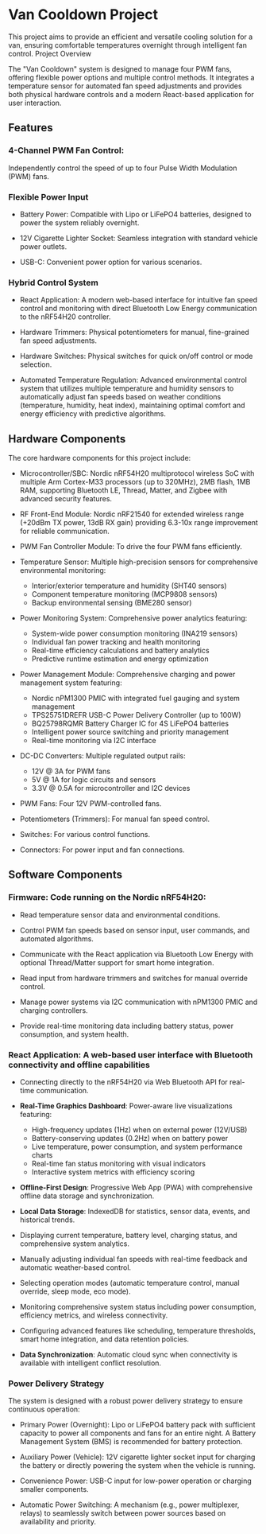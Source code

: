 # Van Cooldown Project

This project aims to provide an efficient and versatile cooling solution for a van, ensuring comfortable temperatures overnight through intelligent fan control.
Project Overview

The "Van Cooldown" system is designed to manage four PWM fans, offering flexible power options and multiple control methods. It integrates a temperature sensor for automated fan speed adjustments and provides both physical hardware controls and a modern React-based application for user interaction.

## Features

### 4-Channel PWM Fan Control:

Independently control the speed of up to four Pulse Width Modulation (PWM) fans.

### Flexible Power Input

* Battery Power: Compatible with Lipo or LiFePO4 batteries, designed to power the system reliably overnight.

* 12V Cigarette Lighter Socket: Seamless integration with standard vehicle power outlets.

* USB-C: Convenient power option for various scenarios.

### Hybrid Control System

* React Application: A modern web-based interface for intuitive fan speed control and monitoring with direct Bluetooth Low Energy communication to the nRF54H20 controller.

* Hardware Trimmers: Physical potentiometers for manual, fine-grained fan speed adjustments.

* Hardware Switches: Physical switches for quick on/off control or mode selection.

* Automated Temperature Regulation: Advanced environmental control system that utilizes multiple temperature and humidity sensors to automatically adjust fan speeds based on weather conditions (temperature, humidity, heat index), maintaining optimal comfort and energy efficiency with predictive algorithms.

## Hardware Components

The core hardware components for this project include:

* Microcontroller/SBC: Nordic nRF54H20 multiprotocol wireless SoC with multiple Arm Cortex-M33 processors (up to 320MHz), 2MB flash, 1MB RAM, supporting Bluetooth LE, Thread, Matter, and Zigbee with advanced security features.

* RF Front-End Module: Nordic nRF21540 for extended wireless range (+20dBm TX power, 13dB RX gain) providing 6.3-10x range improvement for reliable communication. 

* PWM Fan Controller Module: To drive the four PWM fans efficiently.

* Temperature Sensor: Multiple high-precision sensors for comprehensive environmental monitoring:
  - Interior/exterior temperature and humidity (SHT40 sensors)
  - Component temperature monitoring (MCP9808 sensors)
  - Backup environmental sensing (BME280 sensor)

* Power Monitoring System: Comprehensive power analytics featuring:
  - System-wide power consumption monitoring (INA219 sensors)
  - Individual fan power tracking and health monitoring
  - Real-time efficiency calculations and battery analytics
  - Predictive runtime estimation and energy optimization

* Power Management Module: Comprehensive charging and power management system featuring:
  - Nordic nPM1300 PMIC with integrated fuel gauging and system management
  - TPS25751DREFR USB-C Power Delivery Controller (up to 100W)
  - BQ25798RQMR Battery Charger IC for 4S LiFePO4 batteries
  - Intelligent power source switching and priority management
  - Real-time monitoring via I2C interface

* DC-DC Converters: Multiple regulated output rails:
  - 12V @ 3A for PWM fans
  - 5V @ 1A for logic circuits and sensors  
  - 3.3V @ 0.5A for microcontroller and I2C devices

* PWM Fans: Four 12V PWM-controlled fans.

* Potentiometers (Trimmers): For manual fan speed control.

* Switches: For various control functions.

* Connectors: For power input and fan connections.

## Software Components

### Firmware: Code running on the Nordic nRF54H20:

* Read temperature sensor data and environmental conditions.

* Control PWM fan speeds based on sensor input, user commands, and automated algorithms.

* Communicate with the React application via Bluetooth Low Energy with optional Thread/Matter support for smart home integration.

* Read input from hardware trimmers and switches for manual override control.

* Manage power systems via I2C communication with nPM1300 PMIC and charging controllers.

* Provide real-time monitoring data including battery status, power consumption, and system health.

### React Application: A web-based user interface with Bluetooth connectivity and offline capabilities

* Connecting directly to the nRF54H20 via Web Bluetooth API for real-time communication.

* **Real-Time Graphics Dashboard**: Power-aware live visualizations featuring:
  - High-frequency updates (1Hz) when on external power (12V/USB)
  - Battery-conserving updates (0.2Hz) when on battery power
  - Live temperature, power consumption, and system performance charts
  - Real-time fan status monitoring with visual indicators
  - Interactive system metrics with efficiency scoring

* **Offline-First Design**: Progressive Web App (PWA) with comprehensive offline data storage and synchronization.

* **Local Data Storage**: IndexedDB for statistics, sensor data, events, and historical trends.

* Displaying current temperature, battery level, charging status, and comprehensive system analytics.

* Manually adjusting individual fan speeds with real-time feedback and automatic weather-based control.

* Selecting operation modes (automatic temperature control, manual override, sleep mode, eco mode).

* Monitoring comprehensive system status including power consumption, efficiency metrics, and wireless connectivity.

* Configuring advanced features like scheduling, temperature thresholds, smart home integration, and data retention policies.

* **Data Synchronization**: Automatic cloud sync when connectivity is available with intelligent conflict resolution.

### Power Delivery Strategy

The system is designed with a robust power delivery strategy to ensure continuous operation:

* Primary Power (Overnight): Lipo or LiFePO4 battery pack with sufficient capacity to power all components and fans for an entire night. A Battery Management System (BMS) is recommended for battery protection.

* Auxiliary Power (Vehicle): 12V cigarette lighter socket input for charging the battery or directly powering the system when the vehicle is running.

* Convenience Power: USB-C input for low-power operation or charging smaller components.

* Automatic Power Switching: A mechanism (e.g., power multiplexer, relays) to seamlessly switch between power sources based on availability and priority.